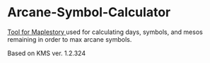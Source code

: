 # Arcane-Symbol-Calculator

<a href = "https://arcane-symbol-calculator.herokuapp.com/">Tool for Maplestory </a>used for calculating days, symbols, and mesos remaining in order to max arcane symbols.

Based on KMS ver. 1.2.324

